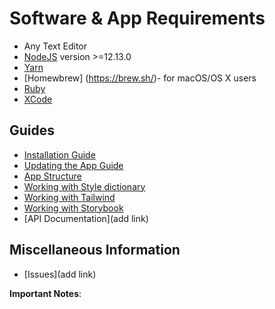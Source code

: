 # Software & App Requirements
- Any Text Editor
- [NodeJS](https://nodejs.org/en/download/) version >=12.13.0
- [Yarn](https://www.npmjs.com/package/yarn)
- [Homewbrew] (https://brew.sh/)- for macOS/OS X users
- [Ruby](https://www.ruby-lang.org/en/downloads/)
- [XCode](https://developer.apple.com/xcode/)

## Guides
- [Installation Guide](./CONFIG.md)
- [Updating the App Guide](./updating-guide.md)
- [App Structure](./APP-STRUCTURE.md)
- [Working with Style dictionary](./style-dictionary.md)
- [Working with Tailwind]()
- [Working with Storybook]()
- [API Documentation](add link)

## Miscellaneous Information
- [Issues](add link)

**Important Notes**: